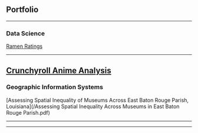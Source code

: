 ## Portfolio

---

### Data Science 

[Ramen Ratings](https://github.com/tylerdtheo/tylerdtheo.github.io/blob/main/Ramen.ipynb)

---
[Crunchyroll Anime Analysis](https://github.com/tylerdtheo/tylerdtheo.github.io/blob/main/Crunchyroll%20Anime%20Analysis.ipynb)
---

### Geographic Information Systems 

[Assessing Spatial Inequality of Museums Across East Baton Rouge Parish, Louisiana](/Assessing Spatial Inequality Across Museums in East Baton Rouge Parish.pdf)


---




---
<p style="font-size:11px">

